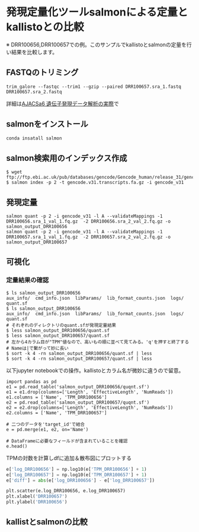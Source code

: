 # 発現定量化ツールsalmonによる定量とkallistoとの比較

※ DRR100656,DRR100657での例。このサンプルでkallistoとsalmonの定量を行い結果を比較します。

## FASTQのトリミング

`trim_galore --fastqc --trim1 --gzip --paired DRR100657.sra_1.fastq DRR100657.sra_2.fastq`

詳細は[AJACSa6 遺伝子発現データ解析の実際](https://github.com/AJACS-training/AJACSa6/tree/master/03_bono)で


## salmonをインストール

```sql
conda insatall salmon
```

## salmon検索用のインデックス作成

```
$ wget ftp://ftp.ebi.ac.uk/pub/databases/gencode/Gencode_human/release_31/gencode.v31.transcripts.fa.gz
$ salmon index -p 2 -t gencode.v31.transcripts.fa.gz -i gencode_v31
```

## 発現定量

```
salmon quant -p 2 -i gencode_v31 -l A --validateMappings -1 DRR100656.sra_1_val_1.fq.gz  -2 DRR100656.sra_2_val_2.fq.gz -o salmon_output_DRR100656
salmon quant -p 2 -i gencode_v31 -l A --validateMappings -1 DRR100657.sra_1_val_1.fq.gz  -2 DRR100657.sra_2_val_2.fq.gz -o salmon_output_DRR100657
```

## 可視化

### 定量結果の確認

```
$ ls salmon_output_DRR100656
aux_info/  cmd_info.json  libParams/  lib_format_counts.json  logs/  quant.sf
$ ls salmon_output_DRR100656
aux_info/  cmd_info.json  libParams/  lib_format_counts.json  logs/  quant.sf
# それぞれのディレクトリのquant.sfが発現定量結果
$ less salmon_output_DRR100656/quant.sf
$ less salmon_output_DRR100657/quant.sf
# 左から4カラム目が"TPM"値なので、高いもの順に並べて見てみる。'q'を押すと終了する
# Nameは|で繋がって妙に長い
$ sort -k 4 -rn salmon_output_DRR100656/quant.sf | less
$ sort -k 4 -rn salmon_output_DRR100657/quant.sf | less
```

以下jupyter notebookでの操作。kallistoとカラム名が微妙に違うので留意。
```
import pandas as pd
e1 = pd.read_table('salmon_output_DRR100656/quqnt.sf')
e1 = e1.drop(columns=['Length', 'EffectiveLength', 'NumReads'])
e1.columns = ['Name', 'TPM_DRR100656']
e2 = pd.read_table('salmon_output_DRR100657/quqnt.sf')
e2 = e2.drop(columns=['Length', 'EffectiveLength', 'NumReads'])
e2.columns = ['Name', 'TPM_DRR100657']

# 二つのデータを'target_id'で結合
e = pd.merge(e1, e2, on='Name')

# DataFrameに必要なフィールドが含まれていることを確認
e.head()

```

TPMの対数を計算しdfに追加＆散布図にプロットする
```python
e['log_DRR100656'] = np.log10(e['TPM_DRR100656'] + 1)
e['log_DRR100657'] = np.log10(e['TPM_DRR100657'] + 1)
e['diff'] = abs(e['log_DRR100656'] - e['log_DRR100657'])

plt.scatter(e.log_DRR100656, e.log_DRR100657)
plt.xlabel('DRR100657')
plt.ylabel('DRR100656')
```

## kallistとsalmonの比較


